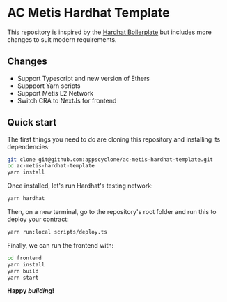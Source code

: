 # AC Metis Hardhat Template

This repository is inspired by the [Hardhat Boilerplate](https://github.com/NomicFoundation/hardhat-boilerplate) but includes more changes to suit modern requirements.

## Changes

- Support Typescript and new version of Ethers
- Suppport Yarn scripts
- Support Metis L2 Network
- Switch CRA to NextJs for frontend

## Quick start

The first things you need to do are cloning this repository and installing its
dependencies:

```sh
git clone git@github.com:appscyclone/ac-metis-hardhat-template.git
cd ac-metis-hardhat-template
yarn install
```

Once installed, let's run Hardhat's testing network:

```sh
yarn hardhat
```

Then, on a new terminal, go to the repository's root folder and run this to
deploy your contract:

```sh
yarn run:local scripts/deploy.ts
```

Finally, we can run the frontend with:

```sh
cd frontend
yarn install
yarn build
yarn start
```

**Happy _building_!**